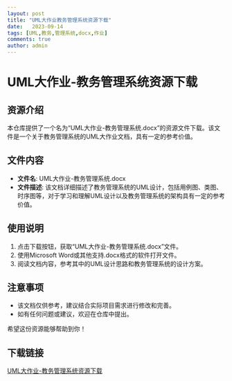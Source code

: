 ```yaml
---
layout: post
title: "UML大作业教务管理系统资源下载"
date:   2023-09-14
tags: [UML,教务,管理系统,docx,作业]
comments: true
author: admin
---
```

# UML大作业-教务管理系统资源下载

## 资源介绍

本仓库提供了一个名为“UML大作业-教务管理系统.docx”的资源文件下载。该文件是一个关于教务管理系统的UML大作业文档，具有一定的参考价值。

## 文件内容

- **文件名**: UML大作业-教务管理系统.docx
- **文件描述**: 该文档详细描述了教务管理系统的UML设计，包括用例图、类图、时序图等，对于学习和理解UML设计以及教务管理系统的架构具有一定的参考价值。

## 使用说明

1. 点击下载按钮，获取“UML大作业-教务管理系统.docx”文件。
2. 使用Microsoft Word或其他支持.docx格式的软件打开文件。
3. 阅读文档内容，参考其中的UML设计思路和教务管理系统的设计方案。

## 注意事项

- 该文档仅供参考，建议结合实际项目需求进行修改和完善。
- 如有任何问题或建议，欢迎在仓库中提出。

希望这份资源能够帮助到你！

## 下载链接

[UML大作业-教务管理系统资源下载](https://pan.quark.cn/s/dd67062b0579)